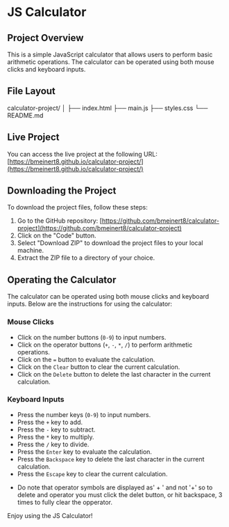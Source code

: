 # JS Calculator

## Project Overview
This is a simple JavaScript calculator that allows users to perform basic arithmetic operations. The calculator can be operated using both mouse clicks and keyboard inputs.

## File Layout

calculator-project/
│
├── index.html
├── main.js
├── styles.css
└── README.md

## Live Project
You can access the live project at the following URL:
[https://bmeinert8.github.io/calculator-project/](https://bmeinert8.github.io/calculator-project/)

## Downloading the Project
To download the project files, follow these steps:
1. Go to the GitHub repository: [https://github.com/bmeinert8/calculator-project](https://github.com/bmeinert8/calculator-project)
2. Click on the "Code" button.
3. Select "Download ZIP" to download the project files to your local machine.
4. Extract the ZIP file to a directory of your choice.

## Operating the Calculator
The calculator can be operated using both mouse clicks and keyboard inputs. Below are the instructions for using the calculator:

### Mouse Clicks
- Click on the number buttons (`0-9`) to input numbers.
- Click on the operator buttons (`+`, `-`, `*`, `/`) to perform arithmetic operations.
- Click on the `=` button to evaluate the calculation.
- Click on the `Clear` button to clear the current calculation.
- Click on the `Delete` button to delete the last character in the current calculation.

### Keyboard Inputs
- Press the number keys (`0-9`) to input numbers.
- Press the `+` key to add.
- Press the `-` key to subtract.
- Press the `*` key to multiply.
- Press the `/` key to divide.
- Press the `Enter` key to evaluate the calculation.
- Press the `Backspace` key to delete the last character in the current calculation.
- Press the `Escape` key to clear the current calculation.

* Do note that operator symbols are displayed as' + ' and not '+' so to delete and operator you must click the delet button, or hit backspace, 3 times to fully clear the opperator.

Enjoy using the JS Calculator!

